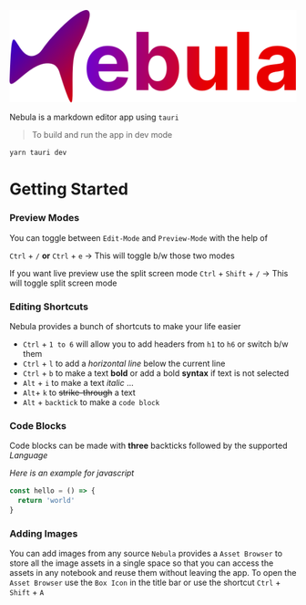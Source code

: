 ![logo-nebula](/assets/logo-nebula.svg)

Nebula is a markdown editor app using `tauri`

> To build and run the app in dev mode

```bash
yarn tauri dev
```

# Getting Started

### Preview Modes

You can toggle between `Edit-Mode` and `Preview-Mode` with the help of

`Ctrl` + `/` **or** `Ctrl` + `e` -> This will toggle b/w those two modes

If you want live preview use the split screen mode
`Ctrl` + `Shift` + `/` -> This will toggle split screen mode

### Editing Shortcuts

Nebula provides a bunch of shortcuts to make your life easier

- `Ctrl` + `1 to 6` will allow you to add headers from `h1` to `h6` or switch b/w them
- `Ctrl` + `l` to add a _horizontal line_ below the current line
- `Ctrl` + `b` to make a text **bold** or add a bold **syntax** if text is not selected
- `Alt` + `i` to make a text _italic_ ...
- `Alt`+ `k` to ~~strike-through~~ a text
- `Alt` + `backtick` to make a `code block`

### Code Blocks

Code blocks can be made with **three** backticks followed by the supported _Language_

_Here is an example for javascript_

```javascript
const hello = () => {
  return 'world'
}
```

### Adding Images

You can add images from any source `Nebula` provides a `Asset Browser` to store all the image
assets in a single space so that you can access the assets in any notebook and reuse them without leaving the app.
To open the `Asset Browser` use the `Box Icon` in the title bar or use the
shortcut `Ctrl` + `Shift` + `A`
